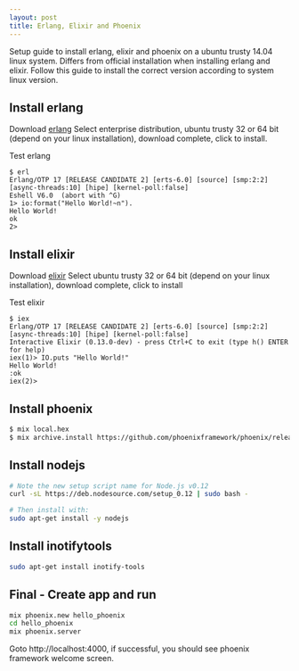 ```yaml
---
layout: post
title: Erlang, Elixir and Phoenix
---
```


Setup guide to install erlang, elixir and phoenix on a ubuntu trusty 14.04 linux system. Differs from official installation when installing erlang and elixir. Follow this guide to install the correct version according to system linux version.

## Install erlang

Download [erlang][1]
Select enterprise distribution, ubuntu trusty 32 or 64 bit (depend on your linux installation), download complete, click to install.

Test erlang

```erl-sh
$ erl
Erlang/OTP 17 [RELEASE CANDIDATE 2] [erts-6.0] [source] [smp:2:2] [async-threads:10] [hipe] [kernel-poll:false]
Eshell V6.0  (abort with ^G)
1> io:format("Hello World!~n").
Hello World!
ok
2>
```

[1]: https://www.erlang-solutions.com/downloads/download-erlang-otp


## Install elixir

Download [elixir][2]
Select ubuntu trusty 32 or 64 bit (depend on your linux installation), download complete, click to install

Test elixir

```erl-sh
$ iex
Erlang/OTP 17 [RELEASE CANDIDATE 2] [erts-6.0] [source] [smp:2:2] [async-threads:10] [hipe] [kernel-poll:false]
Interactive Elixir (0.13.0-dev) - press Ctrl+C to exit (type h() ENTER for help)
iex(1)> IO.puts "Hello World!"
Hello World!
:ok
iex(2)>
```


[2]: https://www.erlang-solutions.com/downloads/download-elixir


## Install phoenix

```bash
$ mix local.hex
$ mix archive.install https://github.com/phoenixframework/phoenix/releases/download/v0.16.1/phoenix_new-0.16.1.ez
```


## Install nodejs


```bash
# Note the new setup script name for Node.js v0.12
curl -sL https://deb.nodesource.com/setup_0.12 | sudo bash -
```

```bash
# Then install with:
sudo apt-get install -y nodejs
```


## Install inotifytools

```bash
sudo apt-get install inotify-tools
```


## Final - Create app and run

```bash
mix phoenix.new hello_phoenix
cd hello_phoenix
mix phoenix.server
```

Goto http://localhost:4000, if successful, you should see phoenix framework welcome screen.
